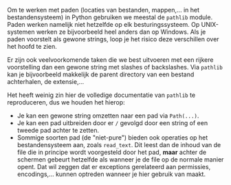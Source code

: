 Om te werken met paden (locaties van bestanden, mappen,... in het bestandensysteem) in Python gebruiken we meestal de `pathlib` module.
Paden werken namelijk niet hetzelfde op elk besturingssysteem.
Op UNIX-systemen werken ze bijvoorbeeld heel anders dan op Windows.
Als je paden voorstelt als gewone strings, loop je het risico deze verschillen over het hoofd te zien.

Er zijn ook veelvoorkomende taken die we best uitvoeren met een rijkere voorstelling dan een gewone string met slashes of backslashes. Via `pathlib` kan je bijvoorbeeld makkelijk de parent directory van een bestand achterhalen, de extensie,...

Het heeft weinig zin hier de volledige documentatie van `pathlib` te reproduceren, dus we houden het hierop:

- Je kan een gewone string omzetten naar een pad via `Path(...)`.
- Je kan een pad uitbreiden door er `/` gevolgd door een string of een tweede pad achter te zetten.
- Sommige soorten pad (de "niet-pure") bieden ook operaties op het bestandensysteem aan, zoals `read_text`. Dit leest dan de inhoud van de file die in principe wordt voorgesteld door het pad, **maar** achter de schermen gebeurt hetzelfde als wanneer je de file op de normale manier opent. Dat wil zeggen dat er exceptions gerelateerd aan permissies, encodings,... kunnen optreden wanneer je hier gebruik van maakt.
